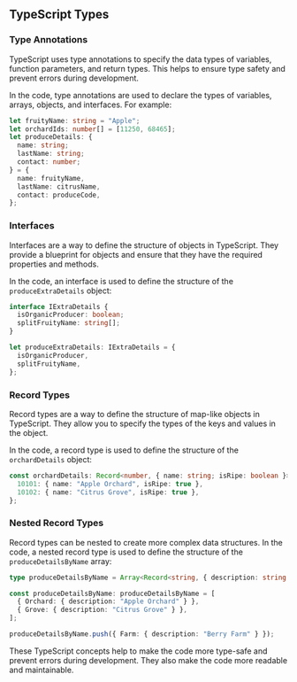 ## TypeScript Types

### Type Annotations

TypeScript uses type annotations to specify the data types of variables, function parameters, and return types. This helps to ensure type safety and prevent errors during development.

In the code, type annotations are used to declare the types of variables, arrays, objects, and interfaces. For example:

```typescript
let fruityName: string = "Apple";
let orchardIds: number[] = [11250, 68465];
let produceDetails: {
  name: string;
  lastName: string;
  contact: number;
} = {
  name: fruityName,
  lastName: citrusName,
  contact: produceCode,
};
```

### Interfaces

Interfaces are a way to define the structure of objects in TypeScript. They provide a blueprint for objects and ensure that they have the required properties and methods.

In the code, an interface is used to define the structure of the `produceExtraDetails` object:

```typescript
interface IExtraDetails {
  isOrganicProducer: boolean;
  splitFruityName: string[];
}

let produceExtraDetails: IExtraDetails = {
  isOrganicProducer,
  splitFruityName,
};
```

### Record Types

Record types are a way to define the structure of map-like objects in TypeScript. They allow you to specify the types of the keys and values in the object.

In the code, a record type is used to define the structure of the `orchardDetails` object:

```typescript
const orchardDetails: Record<number, { name: string; isRipe: boolean }> = {
  10101: { name: "Apple Orchard", isRipe: true },
  10102: { name: "Citrus Grove", isRipe: true },
};
```

### Nested Record Types

Record types can be nested to create more complex data structures. In the code, a nested record type is used to define the structure of the `produceDetailsByName` array:

```typescript
type produceDetailsByName = Array<Record<string, { description: string }>>;

const produceDetailsByName: produceDetailsByName = [
  { Orchard: { description: "Apple Orchard" } },
  { Grove: { description: "Citrus Grove" } },
];

produceDetailsByName.push({ Farm: { description: "Berry Farm" } });
```

These TypeScript concepts help to make the code more type-safe and prevent errors during development. They also make the code more readable and maintainable.
